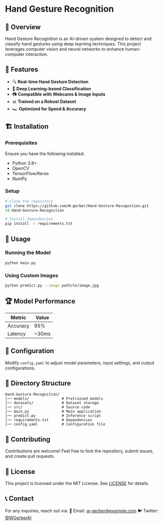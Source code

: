 # Hand Gesture Recognition



## 🚀 Overview

Hand Gesture Recognition is an AI-driven system designed to detect and classify hand gestures using deep learning techniques. This project leverages computer vision and neural networks to enhance human-computer interaction.

## 🎯 Features

- 🔍 **Real-time Hand Gesture Detection**
- 🧠 **Deep Learning-based Classification**
- 📷 **Compatible with Webcams & Image Inputs**
- 📊 **Trained on a Robust Dataset**
- 🏎️ **Optimized for Speed & Accuracy**

## 🏗️ Installation

### Prerequisites

Ensure you have the following installed:

- Python 3.8+
- OpenCV
- TensorFlow/Keras
- NumPy

### Setup

```bash
# Clone the repository
git clone https://github.com/W-gerber/Hand-Gesture-Recognition.git
cd Hand-Gesture-Recognition

# Install dependencies
pip install -r requirements.txt
```

## 🚦 Usage

### Running the Model

```bash
python main.py
```

### Using Custom Images

```bash
python predict.py --image path/to/image.jpg
```

## 🏆 Model Performance

| Metric   | Value  |
| -------- | ------ |
| Accuracy | 95%    |
| Latency  | \~30ms |

## 🔧 Configuration

Modify `config.yaml` to adjust model parameters, input settings, and output configurations.

## 📂 Directory Structure

```
Hand-Gesture-Recognition/
│── models/               # Pretrained models
│── datasets/             # Dataset storage
│── src/                  # Source code
│── main.py               # Main application
│── predict.py            # Inference script
│── requirements.txt      # Dependencies
│── config.yaml           # Configuration file
```

## 🤝 Contributing

Contributions are welcome! Feel free to fork the repository, submit issues, and create pull requests.

## 📜 License

This project is licensed under the MIT License. See [LICENSE](LICENSE) for details.

## 📞 Contact

For any inquiries, reach out via: 📧 Email: [w-gerber@example.com](mailto\:w-gerber@example.com) 🐦 Twitter: [@WGerberAI](https://twitter.com/WGerberAI)

